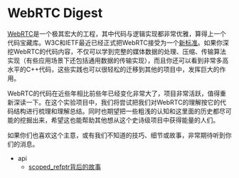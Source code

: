 # WebRTC Digest

[WebRTC](https://webrtc.org/)是一个极其宏大的工程，其中代码与逻辑实现都非常优雅，算得上一个代码宝藏库。W3C和IETF最近已经正式把WebRTC接受为一个[新标准](https://www.w3.org/TR/webrtc/)。如果你深挖WebRTC的代码内容，不仅可以学到完整的媒体数据的处理、压缩、传输算法实现（有些应用场景下还包括通用数据的传输实现），而且你还可以看到非常多高水平的C++代码，这些实践也可以很轻松的迁移到其他的项目中，发挥巨大的作用。

WebRTC的代码在近些年相比前些年已经变化非常大了，项目非常活跃，值得重新深读一下。在这个实验项目中，我们将尝试把我们对WebRTC的理解按它的代码结构进行梳理和理解总结。同时也期望把一些粗浅的认知和这里面的历史都尽可能的挖掘出来，希望这也能帮助其他想从这个史诗级项目中获得能量的人们。

如果你们也喜欢这个主意，或有我们不知道的技巧、细节或故事，非常期待听到你们的消息。

  * api
    * [scoped_refptr背后的故事](api/scoped_refptr/README.md)
